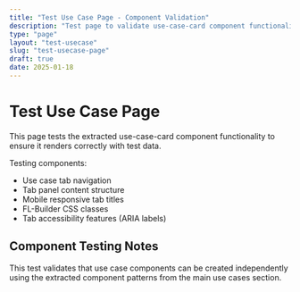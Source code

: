 ```yaml
---
title: "Test Use Case Page - Component Validation"
description: "Test page to validate use-case-card component functionality"
type: "page"
layout: "test-usecase"
slug: "test-usecase-page"
draft: true
date: 2025-01-18
---
```


# Test Use Case Page

This page tests the extracted use-case-card component functionality to ensure it renders correctly with test data.

Testing components:
- Use case tab navigation
- Tab panel content structure
- Mobile responsive tab titles
- FL-Builder CSS classes
- Tab accessibility features (ARIA labels)

## Component Testing Notes

This test validates that use case components can be created independently using the extracted component patterns from the main use cases section.
